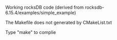 Working rocksDB code (derived from rocksdb-6.15.4/examples/simple_example)

The Makefile does not generated by CMakeList.txt

Type "make" to complie
